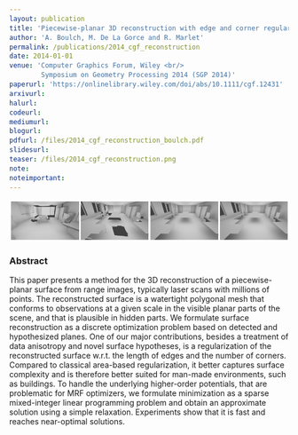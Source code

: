 ```yaml
---
layout: publication
title: 'Piecewise‐planar 3D reconstruction with edge and corner regularization'
author: 'A. Boulch, M. De La Gorce and R. Marlet'
permalink: /publications/2014_cgf_reconstruction
date: 2014-01-01
venue: 'Computer Graphics Forum, Wiley <br/>
        Symposium on Geometry Processing 2014 (SGP 2014)'
paperurl: 'https://onlinelibrary.wiley.com/doi/abs/10.1111/cgf.12431'
arxivurl: 
halurl:
codeurl: 
mediumurl: 
blogurl: 
pdfurl: /files/2014_cgf_reconstruction_boulch.pdf
slidesurl: 
teaser: /files/2014_cgf_reconstruction.png
note:
noteimportant:
---
```


![](/files/2014_cgf_reconstruction.png)

### Abstract

This paper presents a method for the 3D reconstruction of a piecewise-planar surface from range images, typically laser scans with millions of points. The reconstructed surface is a watertight polygonal mesh that conforms
to observations at a given scale in the visible planar parts of the scene, and that is plausible in hidden parts. We
formulate surface reconstruction as a discrete optimization problem based on detected and hypothesized planes.
One of our major contributions, besides a treatment of data anisotropy and novel surface hypotheses, is a regularization of the reconstructed surface w.r.t. the length of edges and the number of corners. Compared to classical
area-based regularization, it better captures surface complexity and is therefore better suited for man-made environments, such as buildings. To handle the underlying higher-order potentials, that are problematic for MRF
optimizers, we formulate minimization as a sparse mixed-integer linear programming problem and obtain an approximate solution using a simple relaxation. Experiments show that it is fast and reaches near-optimal solutions.
